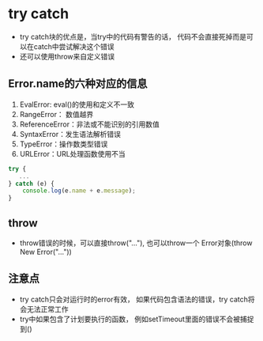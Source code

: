 # try catch

* try catch块的优点是，当try中的代码有警告的话， 代码不会直接死掉而是可以在catch中尝试解决这个错误
* 还可以使用throw来自定义错误

## Error.name的六种对应的信息

1. EvalError: eval()的使用和定义不一致
2. RangeError： 数值越界
3. ReferenceError：非法或不能识别的引用数值
4. SyntaxError：发生语法解析错误
5. TypeError：操作数类型错误
6. URLError：URL处理函数使用不当

```js
try {
   ...
} catch (e) {
    console.log(e.name + e.message);
}
```

## throw

* throw错误的时候，可以直接throw("..."), 也可以throw一个 Error对象(throw New Error("..."))

## 注意点

* try catch只会对运行时的error有效， 如果代码包含语法的错误，try catch将会无法正常工作
* try中如果包含了计划要执行的函数， 例如setTimeout里面的错误不会被捕捉到()